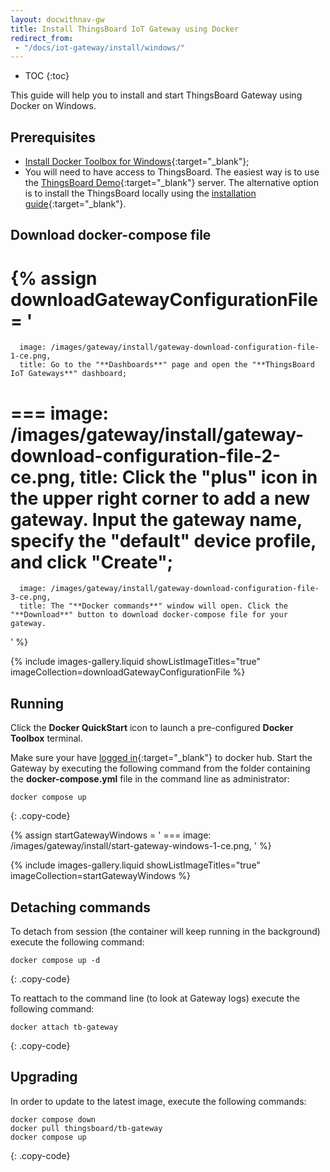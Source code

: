 ```yaml
---
layout: docwithnav-gw
title: Install ThingsBoard IoT Gateway using Docker
redirect_from: 
 - "/docs/iot-gateway/install/windows/"
---
```


* TOC
{:toc}

This guide will help you to install and start ThingsBoard Gateway using Docker on Windows.

## Prerequisites

- [Install Docker Toolbox for Windows](https://docs.docker.com/toolbox/toolbox_install_windows/){:target="_blank"};
- You will need to have access to ThingsBoard. The easiest way is to use the [ThingsBoard Demo](https://demo.thingsboard.io/){:target="_blank"} server. 
The alternative option is to install the ThingsBoard locally using the [installation guide](https://thingsboard.io/docs/user-guide/install/installation-options/){:target="_blank"}.

## Download docker-compose file

{% assign downloadGatewayConfigurationFile = '
   ===
      image: /images/gateway/install/gateway-download-configuration-file-1-ce.png,
      title: Go to the "**Dashboards**" page and open the "**ThingsBoard IoT Gateways**" dashboard;
   ===
      image: /images/gateway/install/gateway-download-configuration-file-2-ce.png,
      title: Click the "**plus**" icon in the upper right corner to add a new gateway. Input the gateway name, specify the "default" device profile, and click "**Create**";
   ===
      image: /images/gateway/install/gateway-download-configuration-file-3-ce.png,
      title: The "**Docker commands**" window will open. Click the "**Download**" button to download docker-compose file for your gateway.
'
%}

{% include images-gallery.liquid showListImageTitles="true" imageCollection=downloadGatewayConfigurationFile %}

## Running

Click the **Docker QuickStart** icon to launch a pre-configured **Docker Toolbox** terminal.

Make sure your have [logged in](https://docs.docker.com/engine/reference/commandline/login/){:target="_blank"} to docker hub.
Start the Gateway by executing the following command from the folder containing the **docker-compose.yml** file in the command line as administrator:

```
docker compose up
```
{: .copy-code}

{% assign startGatewayWindows = '
    ===
        image: /images/gateway/install/start-gateway-windows-1-ce.png,
'
%}

{% include images-gallery.liquid showListImageTitles="true" imageCollection=startGatewayWindows %}

## Detaching commands

To detach from session (the container will keep running in the background) execute the following command:

```
docker compose up -d
```
{: .copy-code}

To reattach to the command line (to look at Gateway logs) execute the following command:

```
docker attach tb-gateway
```
{: .copy-code}

## Upgrading

In order to update to the latest image, execute the following commands:

```
docker compose down
docker pull thingsboard/tb-gateway
docker compose up
```
{: .copy-code}